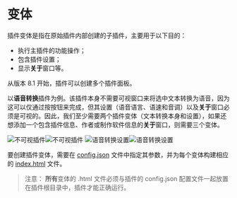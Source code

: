 # 变体

插件变体是指在原始插件内部创建的子插件，主要用于以下目的：

- 执行主插件的功能操作；
- 包含插件设置；
- 显示**关于**窗口等。

从版本 8.1 开始，插件可以创建多个插件面板。

以**语音转换**插件为例。该插件本身不需要可视窗口来将选中文本转换为语音，因为这可以仅通过按按钮来完成，但其设置（语音语言、语速和音调）以及**关于**窗口必须是可视的。因此，我们至少需要两个插件变体（文本转换本身和设置），如果还想添加一个包含插件信息、作者或制作软件信息的**关于**窗口，则需要三个变体。

![不可视插件](/assets/images/plugins/invisible-plugin.png#gh-light-mode-only)![不可视插件](/assets/images/plugins/invisible-plugin.dark.png#gh-dark-mode-only)
![语音转换设置](/assets/images/plugins/speech-settings.png#gh-light-mode-only)![语音转换设置](/assets/images/plugins/speech-settings.dark.png#gh-dark-mode-only)

要创建插件变体，需要在 [config.json](./manifest.md#variations) 文件中指定其参数，并为每个变体构建相应的 [index.html](../entry-point.md) 文件。

> 注意： **所有**变体的 .html 文件必须与插件的 config.json 配置文件一起放置在插件根目录中，插件才能正确运行。
